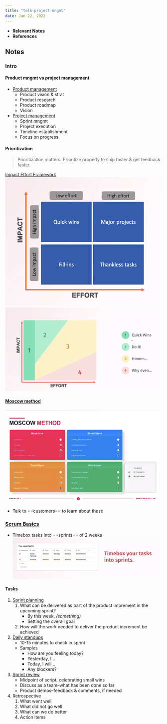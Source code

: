 ```yaml
---
title: "talk-project-mngmt"
date: Jan 22, 2022
---
```


- **Relevant Notes**
- **References**


## Notes
### Intro
#### Product mngmt vs project management
- [Product management](notes/product-management.md)
	- Product vision & strat
	- Product research
	- Product roadmap
	- Vision
- [Project management](moc/proj-man.md)
	- Sprint mngmt
	- Project execution
	- Timeline establishment
	- Focus on progress

#### Prioritization
> Prioritization matters. Prioritize properly to ship faster & get feedback faster.

[Impact Effort Framework](notes/impact-effort.md)
![](photos/Screen%20Shot%202022-01-22%20at%201.15.41%20PM.png)
![](photos/Screen%20Shot%202022-01-22%20at%201.17.07%20PM.png)

#### [Moscow method](notes/moscow-method.md)

![](photos/Screen%20Shot%202022-01-22%20at%201.20.50%20PM.png)
- Talk to ==customers== to learn about these


### [Scrum Basics](notes/scrum.md)

- Timebox tasks into ==sprints== of 2 weeks
![](photos/Screen%20Shot%202022-01-22%20at%201.22.07%20PM.png)

#### Tasks
1. [Sprint planning](notes/sprint-planning.md)
	1. What can be delivered as part of the product imprement in the upcoming sprint?
		- By this week, *(something)*
		- Setting the overall goal
	2. How will the work needed to deliver the product increment be achieved
2. [Daily standups](notes/daily-standups.md)
	- 10-15 minutes to check in sprint
	- Samples
		- How are you feeling today?
		- Yesterday, I...
		- Today, I will...
		- Any blockers?
3. [Sprint review](notes/sprint-review.md)
	- Midpoint of script, celebrating small wins
	- Discuss as a team–what has been done so far
	- Product demos–feedback & comments, if needed
4. Retrospective
	1. What went well
	2. What did not go well
	3. What can we do better
	4. Action items